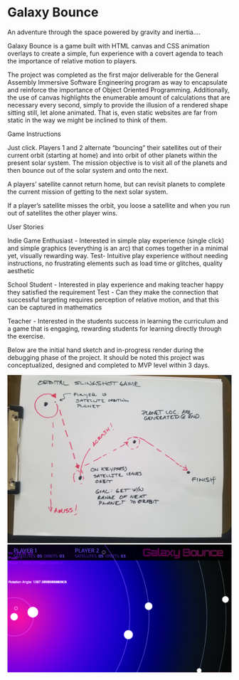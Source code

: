 # Galaxy Bounce

An adventure through the space powered by gravity and inertia....

Galaxy Bounce is a game built with HTML canvas and CSS animation overlays to create a simple, fun experience with a covert agenda to teach the importance of relative motion to players. 

The project was completed as the first major deliverable for the General Assembly Immersive Software Engineering program as way to encapsulate and reinforce the importance of Object Oriented Programming. Additionally, the use of canvas highlights the enumerable amount of calculations that are necessary every second, simply to provide the illusion of a rendered shape sitting still, let alone animated. That is, even static websites are far from static in the way we might be inclined to think of them. 


Game Instructions

Just click. Players 1 and 2 alternate “bouncing” their satellites out of their current orbit (starting at home) and into orbit of other planets within the present solar system. The mission objective is to visit all of the planets and then bounce out of the solar system and onto the next.

A players’ satellite cannot return home, but can revisit planets to complete the current mission of getting to the next solar system.

If a player’s satellite misses the orbit, you loose a satellite and when you run out of satellites the other player wins. 


User Stories 

Indie Game Enthusiast - Interested in simple play experience (single click) and simple graphics (everything is an arc) that comes together in a minimal yet, visually rewarding way.
Test- Intuitive play experience without needing instructions, no frustrating elements such as load time or glitches, quality aesthetic 

School Student - Interested in play experience and making teacher happy they satisfied the requirement 
Test - Can they make the connection that successful targeting requires perception of relative motion, and that this can be captured in mathematics

Teacher - Interested in the students success in learning the curriculum and a game that is engaging, rewarding students for learning directly through the exercise. 


Below are the initial hand sketch and in-progress render during the debugging phase of the project. It should be noted this project was conceptualized, designed and completed to MVP level within 3 days.


<img src="/design-user-stories/game_sketch.jpg">

<img src="/design-user-stories/game_debug_render.jpg">

